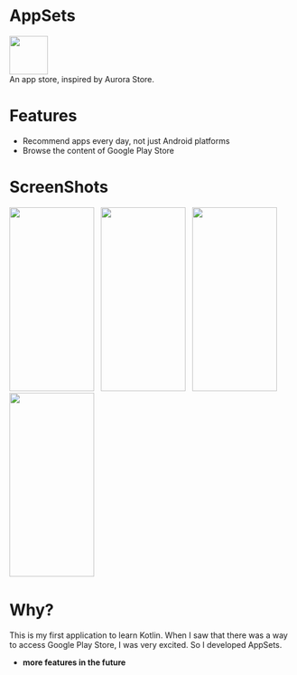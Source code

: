 # AppSets
<img src="https://i.loli.net/2020/04/30/kWQH2nTSPXVed4B.png" width="68" height="68"/><br>
An app store, inspired by Aurora Store.
# Features
* Recommend apps every day, not just Android platforms
* Browse the content of Google Play Store
# ScreenShots
<img src="https://i.loli.net/2020/05/07/ovUiSAhRMECFWDd.png" width="150" height="325"/>&nbsp;&nbsp;
<img src="https://i.loli.net/2020/05/07/sS7RvmAUD1an28c.png" width="150" height="325"/>&nbsp;&nbsp;
<img src="https://i.loli.net/2020/05/07/5TYr6b2BFWIMQkP.png" width="150" height="325"/>&nbsp;&nbsp;
<img src="https://i.loli.net/2020/05/07/E9yI3lzPdO6vqFQ.png" width="150" height="325"/>&nbsp;&nbsp;
# Why?
This is my first application to learn Kotlin. When I saw that there was a way to access Google Play Store, I was very excited. So I developed AppSets.
* **more features in the future**
